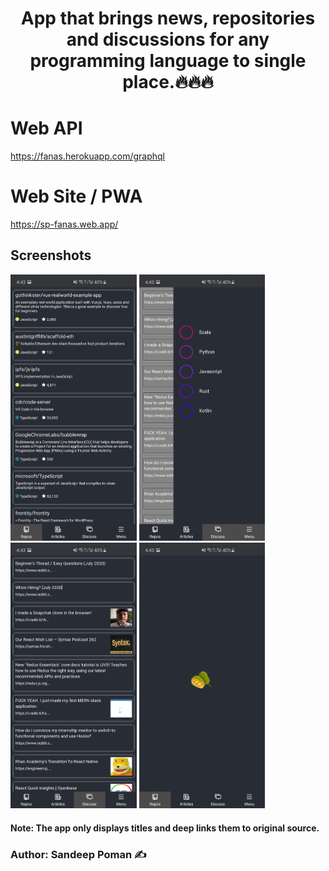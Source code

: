 <h1 align="center">App that brings news, repositories and discussions for any programming language to single place.🔥🔥🔥</h1>

# Web API
https://fanas.herokuapp.com/graphql

# Web Site / PWA
https://sp-fanas.web.app/

## Screenshots
<img src="https://raw.githubusercontent.com/spoman007/fanas/master/images/1.jpg" width="40%" height="40%" title="1">  <img src="https://raw.githubusercontent.com/spoman007/fanas/master/images/2.jpg" width="40%" height="40%" title="2">
<img src="https://raw.githubusercontent.com/spoman007/fanas/master/images/4.jpg" width="40%" height="40%" title="4">  <img src="https://raw.githubusercontent.com/spoman007/fanas/master/images/3.jpg" width="40%" height="40%" title="3">

#### Note: The app only displays titles and deep links them to original source.
### Author: Sandeep Poman ✍️
